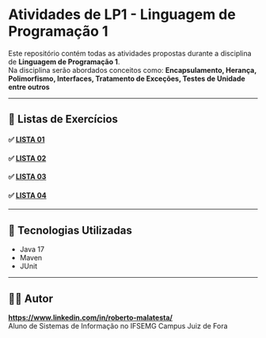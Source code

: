 # Atividades de LP1 - Linguagem de Programação 1

Este repositório contém todas as atividades propostas durante a disciplina de **Linguagem de Programação 1**.  
Na disciplina serão abordados conceitos como: **Encapsulamento, Herança, Polimorfismo, Interfaces, Tratamento de Exceções, Testes de Unidade entre outros**

---

## 📄 Listas de Exercícios

#### ✅ [LISTA 01](./listas/OO_Lista_de_Exercicios_01_Entrada_e_Saída.pdf)
#### ✅ [LISTA 02](./listas/OO_Lista_de_Exercicios_02_POO.pdf)
#### ✅ [LISTA 03](./listas/OO_Lista_de_Exercicios_03_Herança_e_Polimorfismo.pdf)
#### ✅ [LISTA 04](./listas/OO_Lista_de_Exercicios_04_Relacionamentos_Classes.pdf)

---

## 🚀 Tecnologias Utilizadas

- Java 17
- Maven
- JUnit

---

## 👨‍💻 Autor

**https://www.linkedin.com/in/roberto-malatesta/**  
Aluno de Sistemas de Informação no IFSEMG Campus Juiz de Fora